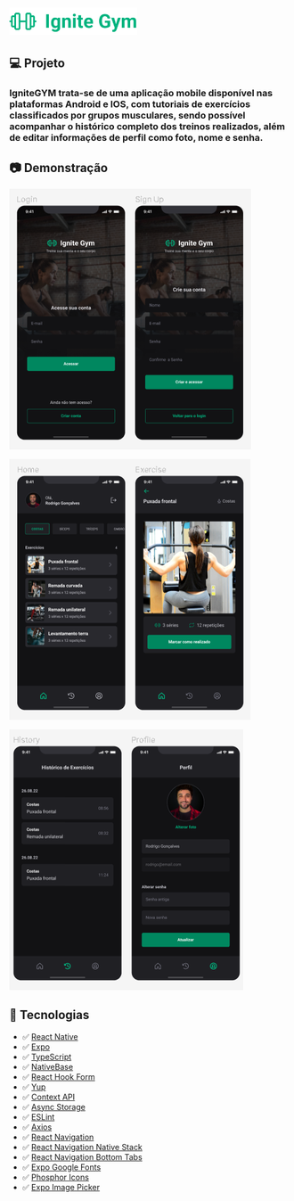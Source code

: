 <h1>
  <img alt="Icon logo" src="./github/logo.svg" width="230px"/>
</h1>

## 💻 Projeto

<h3>IgniteGYM trata-se de uma aplicação mobile disponível nas plataformas Android e IOS, com tutoriais de exercícios classificados por grupos musculares, sendo possível acompanhar o histórico completo dos treinos realizados, além de editar informações de perfil como foto, nome e senha.</h3>

## :camera: Demonstração

![png1](github/igniteGym1.png)
<br/>

![png2](github/igniteGym2.png)
<br/>

![png3](github/igniteGym3.png)

## :rocket: Tecnologias

- ✅ [React Native](https://reactnative.dev/)
- ✅ [Expo](https://expo.dev/)
- ✅ [TypeScript](https://www.typescriptlang.org)
- ✅ [NativeBase](https://nativebase.io/)
- ✅ [React Hook Form](https://www.react-hook-form.com/)
- ✅ [Yup](https://github.com/jquense/yup)
- ✅ [Context API](https://react.dev/reference/react/createContext)
- ✅ [Async Storage](https://reactnative.dev/docs/asyncstorage)
- ✅ [ESLint](https://eslint.org/)
- ✅ [Axios](https://axios-http.com/ptbr/docs/intro)
- ✅ [React Navigation](https://reactnavigation.org/)
- ✅ [React Navigation Native Stack](https://reactnavigation.org/docs/native-stack-navigator/)
- ✅ [React Navigation Bottom Tabs](https://reactnavigation.org/docs/bottom-tab-navigator/)
- ✅ [Expo Google Fonts](https://github.com/expo/google-fonts)
- ✅ [Phosphor Icons](https://phosphoricons.com/)
- ✅ [Expo Image Picker](https://docs.expo.dev/versions/latest/sdk/imagepicker/)
